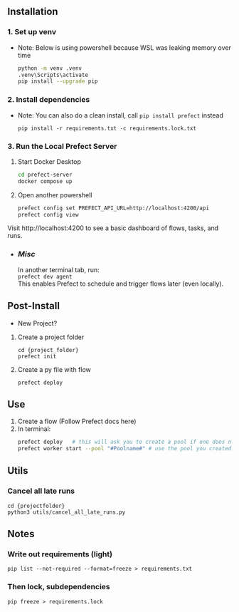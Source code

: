 ## Installation

### 1. Set up venv

- Note: Below is using powershell because WSL was leaking memory over time

  ```bash
  python -m venv .venv
  .venv\Scripts\activate
  pip install --upgrade pip
  ```

### 2. Install dependencies

- Note: You can also do a clean install, call `pip install prefect` instead

  `pip install -r requirements.txt -c requirements.lock.txt`

### 3. Run the Local Prefect Server

1.  Start Docker Desktop

    ```bash
    cd prefect-server
    docker compose up
    ```

2.  Open another powershell

    ```bash
    prefect config set PREFECT_API_URL=http://localhost:4200/api
    prefect config view
    ```

Visit http://localhost:4200 to see a basic dashboard of flows, tasks, and runs.

- ### _Misc_
  In another terminal tab, run:  
   `prefect dev agent`  
   This enables Prefect to schedule and trigger flows later (even locally).

## Post-Install

- New Project?

1. Create a project folder

   ```
   cd {project_folder}
   prefect init
   ```

2. Create a py file with flow
   ```
   prefect deploy
   ```

## Use

1. Create a flow (Follow Prefect docs here)
2. In terminal:
   ```bash
   prefect deploy   # this will ask you to create a pool if one does not exist
   prefect worker start --pool "#Poolname#" # use the pool you created
   ```

## Utils

### Cancel all late runs

```
cd {projectfolder}
python3 utils/cancel_all_late_runs.py
```

## Notes

### Write out requirements (light)

`pip list --not-required --format=freeze > requirements.txt`

### Then lock, subdependencies

`pip freeze > requirements.lock`
